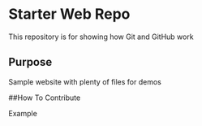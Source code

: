 # Starter Web Repo

This repository is for showing how Git and GitHub work

## Purpose

Sample website with plenty of files for demos

##How To Contribute

Example